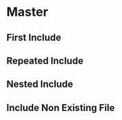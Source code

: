 # Master

## First Include

<!-- #include includes/simple.inc.md -->

## Repeated Include

<!-- #include includes/simple.inc.md -->

## Nested Include

<!-- #include includes/nested 1.inc.md -->

## Include Non Existing File

<!-- #include includes/not existing.inc.md -->
